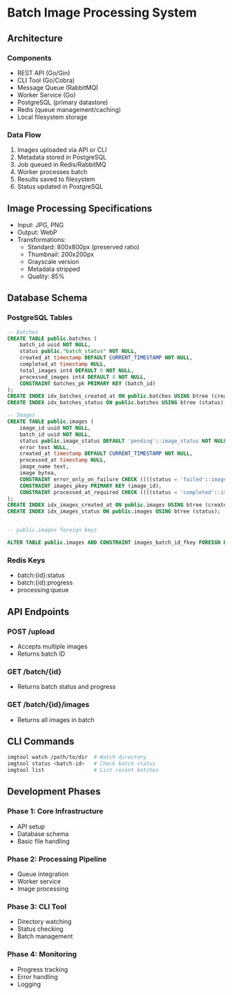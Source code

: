 # Batch Image Processing System

## Architecture

### Components
- REST API (Go/Gin)
- CLI Tool (Go/Cobra)
- Message Queue (RabbitMQ)
- Worker Service (Go)
- PostgreSQL (primary datastore)
- Redis (queue management/caching)
- Local filesystem storage

### Data Flow
1. Images uploaded via API or CLI
2. Metadata stored in PostgreSQL
3. Job queued in Redis/RabbitMQ
4. Worker processes batch
5. Results saved to filesystem
6. Status updated in PostgreSQL

## Image Processing Specifications
- Input: JPG, PNG
- Output: WebP
- Transformations:
  - Standard: 800x800px (preserved ratio)
  - Thumbnail: 200x200px
  - Grayscale version
  - Metadata stripped
  - Quality: 85%

## Database Schema

### PostgreSQL Tables
```sql
-- Batches
CREATE TABLE public.batches (
	batch_id uuid NOT NULL,
	status public."batch_status" NOT NULL,
	created_at timestamp DEFAULT CURRENT_TIMESTAMP NOT NULL,
	completed_at timestamp NULL,
	total_images int4 DEFAULT 0 NOT NULL,
	processed_images int4 DEFAULT 0 NOT NULL,
	CONSTRAINT batches_pk PRIMARY KEY (batch_id)
);
CREATE INDEX idx_batches_created_at ON public.batches USING btree (created_at);
CREATE INDEX idx_batches_status ON public.batches USING btree (status);

-- Images
CREATE TABLE public.images (
	image_id uuid NOT NULL,
	batch_id uuid NOT NULL,
	status public.image_status DEFAULT 'pending'::image_status NOT NULL,
	error text NULL,
	created_at timestamp DEFAULT CURRENT_TIMESTAMP NOT NULL,
	processed_at timestamp NULL,
	image_name text,
	image bytea,
	CONSTRAINT error_only_on_failure CHECK ((((status = 'failed'::image_status) AND (error IS NOT NULL)) OR ((status <> 'failed'::image_status) AND (error IS NULL)))),
	CONSTRAINT images_pkey PRIMARY KEY (image_id),
	CONSTRAINT processed_at_required CHECK ((((status = 'completed'::image_status) AND (processed_at IS NOT NULL)) OR (status <> 'completed'::image_status)))
);
CREATE INDEX idx_images_created_at ON public.images USING btree (created_at);
CREATE INDEX idx_images_status ON public.images USING btree (status);


-- public.images foreign keys

ALTER TABLE public.images ADD CONSTRAINT images_batch_id_fkey FOREIGN KEY (batch_id) REFERENCES public.batches(batch_id);
```

### Redis Keys
- batch:{id}:status
- batch:{id}:progress
- processing:queue

## API Endpoints

### POST /upload
- Accepts multiple images
- Returns batch ID

### GET /batch/{id}
- Returns batch status and progress

### GET /batch/{id}/images
- Returns all images in batch

## CLI Commands
```bash
imgtool watch /path/to/dir  # Watch directory
imgtool status <batch-id>   # Check batch status
imgtool list                # List recent batches
```

## Development Phases

### Phase 1: Core Infrastructure
- API setup
- Database schema
- Basic file handling

### Phase 2: Processing Pipeline
- Queue integration
- Worker service
- Image processing

### Phase 3: CLI Tool
- Directory watching
- Status checking
- Batch management

### Phase 4: Monitoring
- Progress tracking
- Error handling
- Logging
